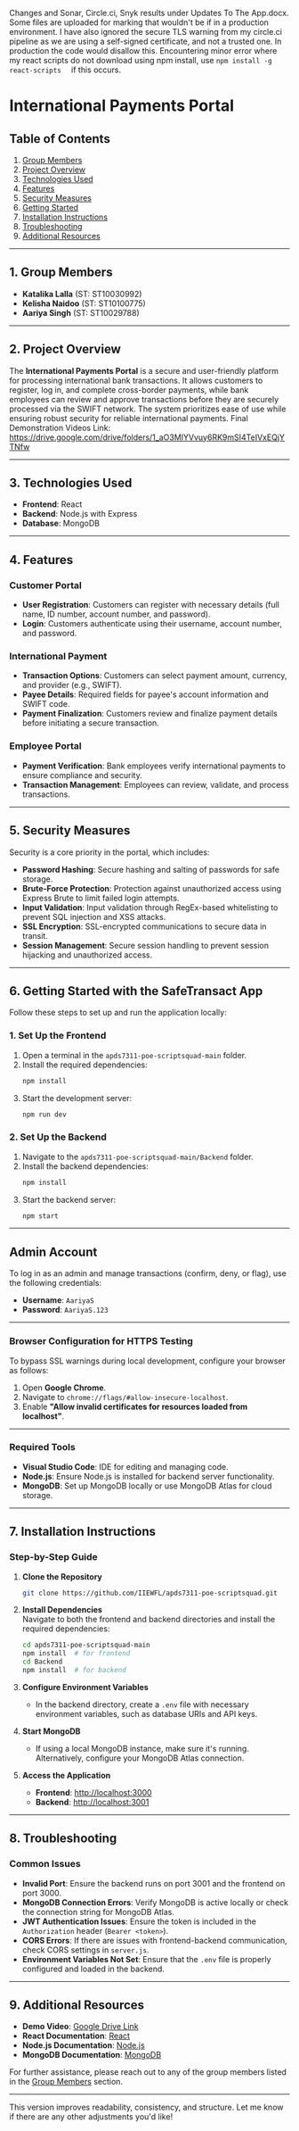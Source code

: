 Changes and Sonar, Circle.ci, Snyk results under Updates To The App.docx.
Some files are uploaded for marking that wouldn't be if in a production environment. I have also ignored the secure TLS warning from my circle.ci pipeline as we are using a self-signed certificate, and not a trusted one. In production the code would disallow this.
Encountering minor error where my react scripts do not download using npm install, use  ```
npm install -g react-scripts   ```  if this occurs.


# International Payments Portal

## Table of Contents
1. [Group Members](#group-members)
2. [Project Overview](#project-overview)
3. [Technologies Used](#technologies-used)
4. [Features](#features)
5. [Security Measures](#security-measures)
6. [Getting Started](#getting-started)
7. [Installation Instructions](#installation-instructions)
8. [Troubleshooting](#troubleshooting)
9. [Additional Resources](#additional-resources)

---

## 1. Group Members
- **Katalika Lalla** (ST: ST10030992)
- **Kelisha Naidoo** (ST: ST10100775)
- **Aariya Singh** (ST: ST10029788)

---

## 2. Project Overview
The **International Payments Portal** is a secure and user-friendly platform for processing international bank transactions. It allows customers to register, log in, and complete cross-border payments, while bank employees can review and approve transactions before they are securely processed via the SWIFT network. The system prioritizes ease of use while ensuring robust security for reliable international payments.
Final Demonstration Videos Link: https://drive.google.com/drive/folders/1_aO3MIYVvuy6RK9mSI4TeIVxEQjYTNfw 

---

## 3. Technologies Used
- **Frontend**: React
- **Backend**: Node.js with Express
- **Database**: MongoDB

---

## 4. Features

### Customer Portal
- **User Registration**: Customers can register with necessary details (full name, ID number, account number, and password).
- **Login**: Customers authenticate using their username, account number, and password.

### International Payment
- **Transaction Options**: Customers can select payment amount, currency, and provider (e.g., SWIFT).
- **Payee Details**: Required fields for payee's account information and SWIFT code.
- **Payment Finalization**: Customers review and finalize payment details before initiating a secure transaction.

### Employee Portal
- **Payment Verification**: Bank employees verify international payments to ensure compliance and security.
- **Transaction Management**: Employees can review, validate, and process transactions.

---

## 5. Security Measures
Security is a core priority in the portal, which includes:

- **Password Hashing**: Secure hashing and salting of passwords for safe storage.
- **Brute-Force Protection**: Protection against unauthorized access using Express Brute to limit failed login attempts.
- **Input Validation**: Input validation through RegEx-based whitelisting to prevent SQL injection and XSS attacks.
- **SSL Encryption**: SSL-encrypted communications to secure data in transit.
- **Session Management**: Secure session handling to prevent session hijacking and unauthorized access.

---

## 6. Getting Started with the SafeTransact App

Follow these steps to set up and run the application locally:

### 1. Set Up the Frontend
1. Open a terminal in the `apds7311-poe-scriptsquad-main` folder.
2. Install the required dependencies:
   ```bash
   npm install
   ```
3. Start the development server:
   ```bash
   npm run dev
   ```

### 2. Set Up the Backend
1. Navigate to the `apds7311-poe-scriptsquad-main/Backend` folder.
2. Install the backend dependencies:
   ```bash
   npm install
   ```
3. Start the backend server:
   ```bash
   npm start
   ```

---

## Admin Account

To log in as an admin and manage transactions (confirm, deny, or flag), use the following credentials:

- **Username**: `AariyaS`
- **Password**: `AariyaS.123`

---

### Browser Configuration for HTTPS Testing
To bypass SSL warnings during local development, configure your browser as follows:

1. Open **Google Chrome**.
2. Navigate to `chrome://flags/#allow-insecure-localhost`.
3. Enable **"Allow invalid certificates for resources loaded from localhost"**.

---

### Required Tools
- **Visual Studio Code**: IDE for editing and managing code.
- **Node.js**: Ensure Node.js is installed for backend server functionality.
- **MongoDB**: Set up MongoDB locally or use MongoDB Atlas for cloud storage.

---

## 7. Installation Instructions

### Step-by-Step Guide

1. **Clone the Repository**  
   ```bash
   git clone https://github.com/IIEWFL/apds7311-poe-scriptsquad.git
   ```

2. **Install Dependencies**  
   Navigate to both the frontend and backend directories and install the required dependencies:
   ```bash
   cd apds7311-poe-scriptsquad-main
   npm install  # for frontend
   cd Backend
   npm install  # for backend
   ```

3. **Configure Environment Variables**  
   - In the backend directory, create a `.env` file with necessary environment variables, such as database URIs and API keys.

4. **Start MongoDB**  
   - If using a local MongoDB instance, make sure it's running. Alternatively, configure your MongoDB Atlas connection.

5. **Access the Application**  
   - **Frontend**: [http://localhost:3000](http://localhost:3000)
   - **Backend**: [http://localhost:3001](http://localhost:3001)

---

## 8. Troubleshooting

### Common Issues

- **Invalid Port**: Ensure the backend runs on port 3001 and the frontend on port 3000.
- **MongoDB Connection Errors**: Verify MongoDB is active locally or check the connection string for MongoDB Atlas.
- **JWT Authentication Issues**: Ensure the token is included in the `Authorization` header (`Bearer <token>`).
- **CORS Errors**: If there are issues with frontend-backend communication, check CORS settings in `server.js`.
- **Environment Variables Not Set**: Ensure that the `.env` file is properly configured and loaded in the backend.

---

## 9. Additional Resources

- **Demo Video**: [Google Drive Link](https://drive.google.com/drive/folders/11AD3YWT0dndtYNnAnZRbUBEXp8TcqOZE?usp=sharing)
- **React Documentation**: [React](https://reactjs.org/docs/getting-started.html)
- **Node.js Documentation**: [Node.js](https://nodejs.org/en/docs/)
- **MongoDB Documentation**: [MongoDB](https://docs.mongodb.com/)

For further assistance, please reach out to any of the group members listed in the [Group Members](#group-members) section.

---

This version improves readability, consistency, and structure. Let me know if there are any other adjustments you'd like!
